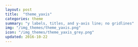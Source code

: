 ```yaml
---
layout: post
title:  "theme_yaxis"
categories: theme
summary: "y labels, titles, and y-axis line; no gridlines"
img: "/img_themes/theme_yaxis.png"
icon: "/img_themes/theme_yaxis_grey.png"
updated: 2016-10-22
---
```

